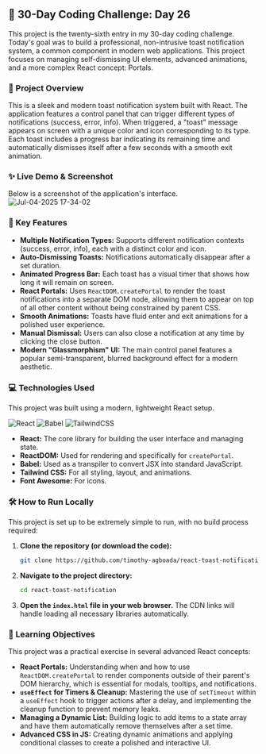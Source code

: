 ## 🚀 30-Day Coding Challenge: Day 26

This project is the twenty-sixth entry in my 30-day coding challenge. Today's goal was to build a professional, non-intrusive toast notification system, a common component in modern web applications. This project focuses on managing self-dismissing UI elements, advanced animations, and a more complex React concept: Portals.

### 📖 Project Overview

This is a sleek and modern toast notification system built with React. The application features a control panel that can trigger different types of notifications (success, error, info). When triggered, a "toast" message appears on screen with a unique color and icon corresponding to its type. Each toast includes a progress bar indicating its remaining time and automatically dismisses itself after a few seconds with a smooth exit animation.

### ✨ Live Demo & Screenshot

Below is a screenshot of the application's interface.
![Jul-04-2025 17-34-02](https://github.com/user-attachments/assets/f513f0cf-79c5-4b1b-8677-0dfc1e3a4d87)


### 🌟 Key Features

* **Multiple Notification Types:** Supports different notification contexts (success, error, info), each with a distinct color and icon.
* **Auto-Dismissing Toasts:** Notifications automatically disappear after a set duration.
* **Animated Progress Bar:** Each toast has a visual timer that shows how long it will remain on screen.
* **React Portals:** Uses `ReactDOM.createPortal` to render the toast notifications into a separate DOM node, allowing them to appear on top of all other content without being constrained by parent CSS.
* **Smooth Animations:** Toasts have fluid enter and exit animations for a polished user experience.
* **Manual Dismissal:** Users can also close a notification at any time by clicking the close button.
* **Modern "Glassmorphism" UI:** The main control panel features a popular semi-transparent, blurred background effect for a modern aesthetic.

### 💻 Technologies Used

This project was built using a modern, lightweight React setup.

![React](https://img.shields.io/badge/react-%2320232a.svg?style=for-the-badge&logo=react&logoColor=%2361DAFB)
![Babel](https://img.shields.io/badge/Babel-%23F9DC3e.svg?style=for-the-badge&logo=babel&logoColor=black)
![TailwindCSS](https://img.shields.io/badge/tailwindcss-%2338B2AC.svg?style=for-the-badge&logo=tailwind-css&logoColor=white)

* **React:** The core library for building the user interface and managing state.
* **ReactDOM:** Used for rendering and specifically for `createPortal`.
* **Babel:** Used as a transpiler to convert JSX into standard JavaScript.
* **Tailwind CSS:** For all styling, layout, and animations.
* **Font Awesome:** For icons.

### 🛠️ How to Run Locally

This project is set up to be extremely simple to run, with no build process required:

1.  **Clone the repository (or download the code):**
    ```bash
    git clone https://github.com/timothy-agboada/react-toast-notification.git
    ```
2.  **Navigate to the project directory:**
    ```bash
    cd react-toast-notification
    ```
3.  **Open the `index.html` file in your web browser.** The CDN links will handle loading all necessary libraries automatically.

### 🎯 Learning Objectives

This project was a practical exercise in several advanced React concepts:

* **React Portals:** Understanding when and how to use `ReactDOM.createPortal` to render components outside of their parent's DOM hierarchy, which is essential for modals, tooltips, and notifications.
* **`useEffect` for Timers & Cleanup:** Mastering the use of `setTimeout` within a `useEffect` hook to trigger actions after a delay, and implementing the cleanup function to prevent memory leaks.
* **Managing a Dynamic List:** Building logic to add items to a state array and have them automatically remove themselves after a set time.
* **Advanced CSS in JS:** Creating dynamic animations and applying conditional classes to create a polished and interactive UI.
